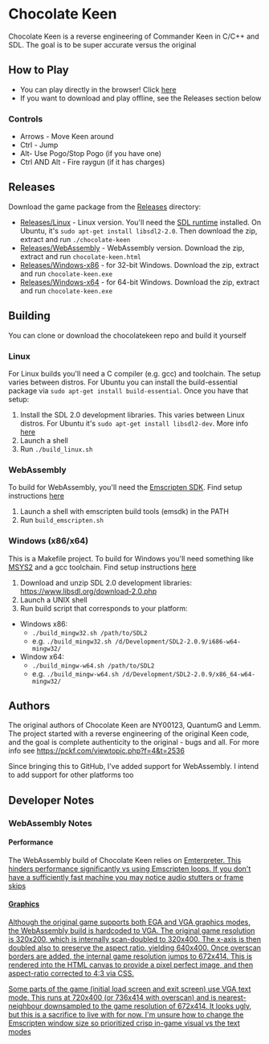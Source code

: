 # Chocolate Keen
Chocolate Keen is a reverse engineering of Commander Keen in C/C++ and SDL. The goal is to be super accurate versus the original

## How to Play
* You can play directly in the browser! Click <a href="http://www.jamesfmackenzie.com/chocolatekeen">here</a>
* If you want to download and play offline, see the Releases section below  

### Controls
* Arrows - Move Keen around
* Ctrl - Jump
* Alt- Use Pogo/Stop Pogo (if you have one)
* Ctrl AND Alt - Fire raygun (if it has charges)

## Releases
Download the game package from the <a href="https://github.com/jamesfmackenzie/chocolatekeen/tree/master/Releases">Releases</a> directory:

* <a href="https://github.com/jamesfmackenzie/chocolatekeen/tree/master/Releases/Linux">Releases/Linux</a> - Linux version. You'll need the <a href="https://wiki.libsdl.org/Installation#Linux.2FUnix" target="_blank">SDL runtime</a> installed. On Ubuntu, it's `sudo apt-get install libsdl2-2.0`. Then download the zip, extract and run `./chocolate-keen`
* <a href="https://github.com/jamesfmackenzie/chocolatekeen/tree/master/Releases/WebAssembly">Releases/WebAssembly</a> - WebAssembly version. Download the zip, extract and run `chocolate-keen.html`
* <a href="https://github.com/jamesfmackenzie/chocolatekeen/tree/master/Releases/Windows-x86">Releases/Windows-x86</a> - for 32-bit Windows. Download the zip, extract and run `chocolate-keen.exe`
* <a href="https://github.com/jamesfmackenzie/chocolatekeen/tree/master/Releases/Windows-x64">Releases/Windows-x64</a> - for 64-bit Windows. Download the zip, extract and run `chocolate-keen.exe`

## Building
You can clone or download the chocolatekeen repo and build it yourself

### Linux
For Linux builds you'll need a C compiler (e.g. gcc) and toolchain. The setup varies between distros. For Ubuntu you can install the build-essential package via `sudo apt-get install build-essential`. Once you have that setup:

1. Install the SDL 2.0 development libraries. This varies between Linux distros. For Ubuntu it's `sudo apt-get install libsdl2-dev`. More info <a href="https://wiki.libsdl.org/Installation#Linux.2FUnix" target="_blank">here</a>
2. Launch a shell
3. Run `./build_linux.sh`

### WebAssembly
To build for WebAssembly, you'll need the <a href="https://github.com/emscripten-core/emsdk" target="_blank">Emscripten SDK</a>. Find setup instructions <a href="https://emscripten.org/docs/getting_started/downloads.html" target="_blank">here</a>

1. Launch a shell with emscripten build tools (emsdk) in the PATH
2. Run `build_emscripten.sh`

### Windows (x86/x64)
This is a Makefile project. To build for Windows you'll need something like <a href="https://www.msys2.org/" target="_blank">MSYS2</a> and a gcc toolchain. Find setup instructions <a href="https://www.math.ucla.edu/~wotaoyin/windows_coding.html" target="_blank">here</a>

1. Download and unzip SDL 2.0 development libraries: https://www.libsdl.org/download-2.0.php
2. Launch a UNIX shell
3. Run build script that corresponds to your platform:
* Windows x86:
  * `./build_mingw32.sh /path/to/SDL2`
  * e.g. `./build_mingw32.sh /d/Development/SDL2-2.0.9/i686-w64-mingw32/`
* Window x64:
  * `./build_mingw-w64.sh /path/to/SDL2`
  * e.g. `./build_mingw-w64.sh /d/Development/SDL2-2.0.9/x86_64-w64-mingw32/`

## Authors
The original authors of Chocolate Keen are NY00123, QuantumG and Lemm. The project started with a reverse engineering of the original Keen code, and the goal is complete authenticity to the original - bugs and all. For more info see https://pckf.com/viewtopic.php?f=4&t=2536

Since bringing this to GitHub, I've added support for WebAssembly. I intend to add support for other platforms too 

## Developer Notes

### WebAssembly Notes

#### Performance
The WebAssembly build of Chocolate Keen relies on <a href="https://github.com/emscripten-core/emscripten/wiki/Emterpreter" target="_blank">Emterpreter. This hinders performance significantly vs using Emscripten loops. If you don't have a sufficiently fast machine you may notice audio stutters or frame skips

#### Graphics
Although the original game supports both EGA and VGA graphics modes, the WebAssembly build is hardcoded to VGA. The original game resolution is 320x200, which is internally scan-doubled to 320x400. The x-axis is then doubled also to preserve the aspect ratio, yielding 640x400. Once overscan borders are added, the internal game resolution jumps to 672x414. This is rendered into the HTML canvas to provide a pixel perfect image, and then aspect-ratio corrected to 4:3 via CSS.

Some parts of the game (initial load screen and exit screen) use VGA text mode. This runs at 720x400 (or 736x414 with overscan) and is nearest-neighbour downsampled to the game resolution of 672x414. It looks ugly, but this is a sacrifice to live with for now. I'm unsure how to change the Emscripten window size so prioritized crisp in-game visual vs the text modes
